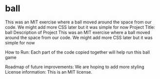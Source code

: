# ball
This was an MIT exercise where a ball moved around the space from our code. We might add more CSS later but it was simple for now
Project Title:  ball
Description of Project This was an MIT exercise where a ball moved around the space from our code. We might add more CSS later but it was simple for now

How to Run: Each part of the code copied together will help run this ball game 

Roadmap of future improvements: We are hoping to add more styling 
License information: This is an MIT license. 
